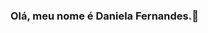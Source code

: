 ### Olá, meu nome é Daniela Fernandes.👋

<!--
**danielafsdb/danielafsdb** is a ✨ _special_ ✨ repository because its `README.md` (this file) appears on your GitHub profile.

- 🔭 Sou estudante de Análise e Desenvolvimento de Sistemas.
- 🌱 Atualmente estou estudando a linguagem de programção em Java.



